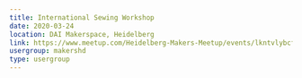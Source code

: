 ```yaml
---
title: International Sewing Workshop
date: 2020-03-24
location: DAI Makerspace, Heidelberg
link: https://www.meetup.com/Heidelberg-Makers-Meetup/events/lkntvlybcfbgc/
usergroup: makershd
type: usergroup
---
```

